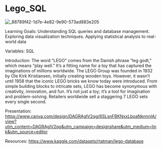# Lego_SQL

![_88789f42-1d7e-4e82-9e90-573ad883e205](https://github.com/user-attachments/assets/b1924eb7-19c3-442e-bb9b-94494ce808a1)

Learning Goals: 
Understanding SQL queries and database management.
Exploring data visualization techniques.
Applying statistical analysis to real-world data

Variables:
SQL

Introduction:
The word “LEGO” comes from the Danish phrase “leg godt,” which means “play well.” It’s a fitting name for a toy that has captured the imaginations of millions worldwide.
The LEGO Group was founded in 1932 by Ole Kirk Kristiansen, initially creating wooden toys. However, it wasn’t until 1958 that the iconic LEGO bricks we know today were introduced.
From simple building blocks to intricate sets, LEGO has become synonymous with creativity, innovation, and fun. It’s not just a toy; it’s a tool for imagination and problem-solving.
Retailers worldwide sell a staggering 7 LEGO sets every single second. 

Presentation:
https://www.canva.com/design/DAGRAglV2qg/6SLsnFBKNxxLboaNknnnIA/view?utm_content=DAGRAglV2qg&utm_campaign=designshare&utm_medium=link&utm_source=editor

Resources:
https://www.kaggle.com/datasets/rtatman/lego-database
